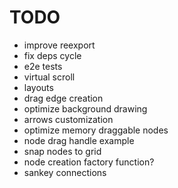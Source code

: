 # TODO

- improve reexport
- fix deps cycle
- e2e tests
- virtual scroll
- layouts
- drag edge creation
- optimize background drawing
- arrows customization
- optimize memory draggable nodes
- node drag handle example
- snap nodes to grid
- node creation factory function?
- sankey connections
